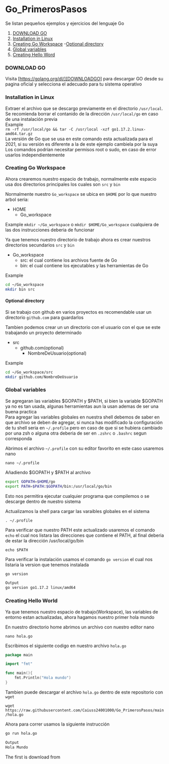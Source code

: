 # Go_PrimerosPasos
Se listan pequeños ejemplos y ejercicios del lenguaje Go  

1. [DOWNLOAD GO](#download-go)
2. [Installation in Linux](#installation-in-linux)
3. [Creating Go Workspace](#creating-go-workspace)
    -[Optional directory](#optional-directory)
4. [Global variables](#glonal-variables)
5. [Creating Hello Word](#hello-world)

### __DOWNLOAD GO__  
Visita [https://golang.org/dl/][DOWNLOADGO] para descargar GO desde su pagina oficial y selecciona el adecuado para tu sistema operativo  


### __Installation in Linux__  
Extraer el archivo que se descargo previamente en el directorio `/usr/local`. Se recomienda borrar el contanido de la dirección `/usr/local/go` en caso de una instalación previa  
Example  
`rm -rf /usr/local/go && tar -C /usr/local -xzf go1.17.2.linux-amd64.tar.gz`  
La versión de Go que se usa en este comando esta actualizada para el 2021, si su versión es diferente a la de este ejemplo cambiela por la suya  
Los comandos podrían necesitar permisos root o sudo, en caso de error usarlos independientemente  


### __Creating Go Workspace__  
Ahora crearemos nuestro espacio de trabajo, normalmente este espacio usa dos directorios principales los cuales son `src` y `bin`  

Normalmente nuestro `Go_workspace` se ubica en `$HOME` por lo que nuestro arbol seria:

* HOME
    * Go_workspace

Example 
`mkdir ~/Go_workspace` o `mkdir $HOME/Go_workspace` cualquiera de las dos instrucciones deberia de funcionar  

Ya que tenemos nuestro directorio de trabajo ahora es crear nuestros directorios secundarios `src` y `bin`  

* Go_workspace
    * src: el cual contiene los archivos fuente de Go
    * bin: el cual contiene los ejecutables y las herramientas de Go

Example 
```bash
cd ~/Go_workspace
mkdir bin src
```

#### __Optional directory__  
Si se trabajo con github en varios proyectos es recomendable usar un directorio `github.com` para guardarlos  

Tambien podemos crear un un directorio con el usuario con el que se este trabajando un proyecto determinado 

* src
    * github.com(optional) 
        * NombreDeUsuario(optional) 

Example 
```bash
cd ~/Go_workspace/src
mkdir github.com/NombreDeUsuario
```  

### __Global variables__  
Se agregaran las variables $GOPATH y $PATH, si bien la variable $GOPATH ya no es tan usada, algunas herramientas aun la usan ademas de ser una buena practica  
Para agregar las variables globales en nuestra shell debemos de saber en que archivo se deben de agregar, si nunca has modificado la configuración de tu shell seria en `~/.profile` pero en caso de que si se hubiera cambiado por una zsh o alguna otra deberia de ser en `.zshrc` o `.bashrc` segun corresponda  

Abrimos el archivo `~/.profile` con su editor favorito en este caso usaremos nano  

`nano ~/.profile`  

Añadiendo $GOPATH y $PATH al archivo 
```bash
export GOPATH=$HOME/go
export PATH=$PATH:$GOPATH/bin:/usr/local/go/bin 
```  
Esto nos permitira ejecutar cualquier programa que compilemos o se descarge dentro de nuestro sistema  

Actualizamos la shell para cargar las varaibles globales en el sistema  

`. ~/.profile`

Para verificar que nuestro PATH este actualizado usaremos el comando `echo` el cual nos listara las direcciones que contiene el PATH, al final deberia de estar la dirección /usr/local/go/bin  

`echo $PATH`

Para verificar la instalación usamos el comando `go version` el cual nos listaria la version que tenemos instalada 

```bash 
go version

Output 
go version go1.17.2 linux/amd64
```

### __Creating Hello World__  

Ya que tenemos nuestro espacio de trabajo(Workspace), las variables de entorno estan actualizadas, ahora hagamos nuestro primer hola mundo  

En nuestro directorio home abrimos un archivo con nuestro editor nano  

`nano hola.go`  

Escribimos el siguiente codigo en nuestro archivo `hola.go`  

```go
package main

import "fmt"

func main(){
    fmt.Println("Hola mundo")
}
```

Tambien puede descargar el archivo `hola.go` dentro de este repositorio con `wget`  

`wget https://raw.githubusercontent.com/Caiuss24001000/Go_PrimerosPasos/main/hola.go`  

Ahora para correr usamos la siguiente instrucción

```bash 
go run hola.go

Output 
Hola Mundo
```


The first is download from 
## 

<!-- Enlaces requeridos por el Readme -->
[DOWNLOADGO]: https://golang.org/dl/